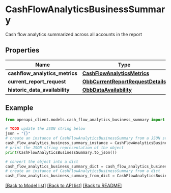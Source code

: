 # CashFlowAnalyticsBusinessSummary

Cash flow analytics summarized across all accounts in the report

## Properties

Name | Type | Description | Notes
------------ | ------------- | ------------- | -------------
**cashflow_analytics_metrics** | [**CashFlowAnalyticsMetrics**](CashFlowAnalyticsMetrics.md) |  | [optional] 
**current_report_request** | [**ObbCurrentReportRequestDetails**](ObbCurrentReportRequestDetails.md) |  | 
**historic_data_availability** | [**ObbDataAvailability**](ObbDataAvailability.md) |  | 

## Example

```python
from openapi_client.models.cash_flow_analytics_business_summary import CashFlowAnalyticsBusinessSummary

# TODO update the JSON string below
json = "{}"
# create an instance of CashFlowAnalyticsBusinessSummary from a JSON string
cash_flow_analytics_business_summary_instance = CashFlowAnalyticsBusinessSummary.from_json(json)
# print the JSON string representation of the object
print(CashFlowAnalyticsBusinessSummary.to_json())

# convert the object into a dict
cash_flow_analytics_business_summary_dict = cash_flow_analytics_business_summary_instance.to_dict()
# create an instance of CashFlowAnalyticsBusinessSummary from a dict
cash_flow_analytics_business_summary_from_dict = CashFlowAnalyticsBusinessSummary.from_dict(cash_flow_analytics_business_summary_dict)
```
[[Back to Model list]](../README.md#documentation-for-models) [[Back to API list]](../README.md#documentation-for-api-endpoints) [[Back to README]](../README.md)


